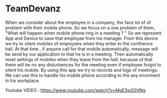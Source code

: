 # TeamDevanz
When we consider about the employee in a company, the face lot of of problem with their mobile phone. So we focus on a one problem of them, "What will happen when mobile phone ring in a meeting ? " So we represent App and Device to save that employee from his manager. From this device we try to silent mobiles of employees when they enter to the confirence hall. At that time , if anyone call for that mobile automatically, message will be send by our application to that he is in a meeting.  Then automatically reset settings of mobiles when they leave from the hall.  because of that there will be no any disturbences for the meeting even if employee forgot to silent his mobile.  By using this app we try to records and logs of meetings. We can use this to handle his mobile phone according to the any envirment in his workplace.

Youtube VIDEO :
https://www.youtube.com/watch?v=MgE3sj2GVNg
